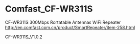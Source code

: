 # Comfast_CF-WR311S


CF-WR311S
300Mbps Rortatable Antennas WiFi Repeater
http://en.comfast.com.cn/product/SmartRepeater/item-258.html

CF-WR311S_V1.0.2
